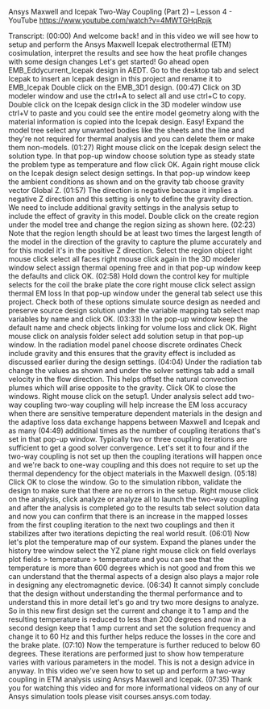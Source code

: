 Ansys Maxwell and Icepak Two-Way Coupling (Part 2) – Lesson 4 - YouTube
https://www.youtube.com/watch?v=4MWTGHqRpjk

Transcript:
(00:00) And welcome back! and in this video we will see how to setup and perform the Ansys Maxwell Icepak electrothermal (ETM) cosimulation, interpret the results and see how the heat profile changes with some design changes Let's get started! Go ahead open EMB_Eddycurrent_Icepak design in AEDT. Go to the desktop tab and select Icepak to insert an Icepak design in this project and rename it to EMB_Icepak Double click on the EMB_3D1 design.
(00:47) Click on 3D modeler window and use the ctrl+A to select all and use ctrl+C to copy. Double click on the Icepak design click in the 3D modeler window use ctrl+V to paste and you could see the entire model geometry along with the material information is copied into the Icepak design. Easy! Expand the model tree select any unwanted bodies like the sheets and the line and they're not required for thermal analysis and you can delete them or make them non-models.
(01:27) Right mouse click on the Icepak design select the solution type. In that pop-up window choose solution type as steady state the problem type as temperature and flow click OK. Again right mouse click on the Icepak design select design settings. In that pop-up window keep the ambient conditions as shown and on the gravity tab choose gravity vector Global Z.
(01:57) The direction is negative because it implies a negative Z direction and this setting is only to define the gravity direction. We need to include additional gravity settings in the analysis setup to include the effect of gravity in this model. Double click on the create region under the model tree and change the region sizing as shown here.
(02:23) Note that the region length should be at least two times the largest length of the model in the direction of the gravity to capture the plume accurately and for this model it's in the positive Z direction. Select the region object right mouse click select all faces right mouse click again in the 3D modeler window select assign thermal opening free and in that pop-up window keep the defaults and click OK.
(02:58) Hold down the control key for multiple selects for the coil the brake plate the core right mouse click select assign thermal EM loss In that pop-up window under the general tab select use this project. Check both of these options simulate source design as needed and preserve source design solution under the variable mapping tab select map variables by name and click OK.
(03:33) In the pop-up window keep the default name and check objects linking for volume loss and click OK. Right mouse click on analysis folder select add solution setup in that pop-up window. In the radiation model panel choose discrete ordinates Check include gravity and this ensures that the gravity effect is included as discussed earlier during the design settings.
(04:04) Under the radiation tab change the values as shown and under the solver settings tab add a small velocity in the flow direction. This helps offset the natural convection plumes which will arise opposite to the gravity. Click OK to close the windows. Right mouse click on the setup1. Under analysis select add two-way coupling two-way coupling will help increase the EM loss accuracy when there are sensitive temperature dependent materials in the design and the adaptive loss data exchange happens between Maxwell and Icepak and as many
(04:49) additional times as the number of coupling iterations that's set in that pop-up window. Typically two or three coupling iterations are sufficient to get a good solver convergence. Let's set it to four and if the two-way coupling is not set up then the coupling iterations will happen once and we're back to one-way coupling and this does not require to set up the thermal dependency for the object materials in the Maxwell design.
(05:18) Click OK to close the window. Go to the simulation ribbon, validate the design to make sure that there are no errors in the setup. Right mouse click on the analysis, click analyze or analyze all to launch the two-way coupling and after the analysis is completed go to the results tab select solution data and now you can confirm that there is an increase in the mapped losses from the first coupling iteration to the next two couplings and then it stabilizes after two iterations depicting the real world result.
(06:01) Now let's plot the temperature map of our system. Expand the planes under the history tree window select the YZ plane right mouse click on field overlays plot fields > temperature > temperature and you can see that the temperature is more than 600 degrees which is not good and from this we can understand that the thermal aspects of a design also plays a major role in designing any electromagnetic device.
(06:34) It cannot simply conclude that the design without understanding the thermal performance and to understand this in more detail let's go and try two more designs to analyze. So in this new first design set the current and change it to 1 amp and the resulting temperature is reduced to less than 200 degrees and now in a second design keep that 1 amp current and set the solution frequency and change it to 60 Hz and this further helps reduce the losses in the core and the brake plate.
(07:10) Now the temperature is further reduced to below 60 degrees. These iterations are performed just to show how temperature varies with various parameters in the model. This is not a design advice in anyway. In this video we've seen how to set up and perform a two-way coupling in ETM analysis using Ansys Maxwell and Icepak.
(07:35) Thank you for watching this video and for more informational videos on any of our Ansys simulation tools please visit courses.ansys.com today.
